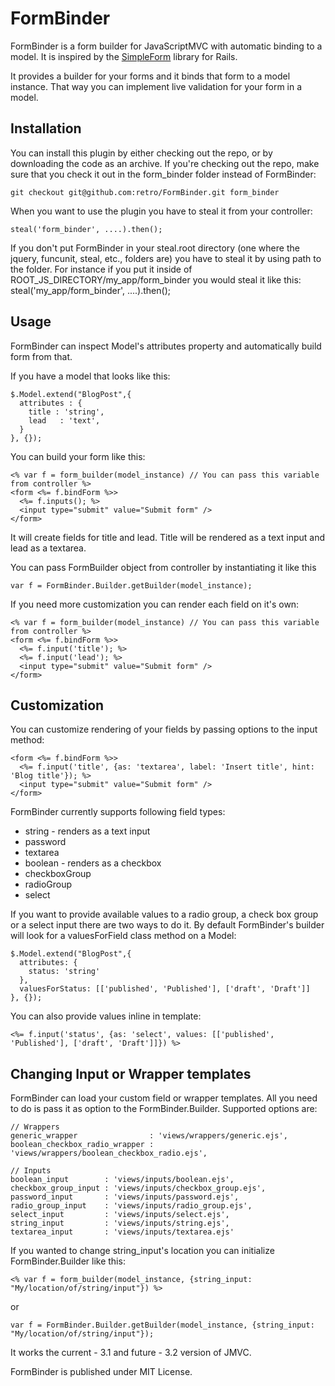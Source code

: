 # FormBinder 

FormBinder is a form builder for JavaScriptMVC with automatic binding to a model. It is inspired by the [SimpleForm](https://github.com/plataformatec/simple_form) library for Rails.

It provides a builder for your forms and it binds that form to a model instance. That way you can implement live validation for your form in a model.

## Installation

You can install this plugin by either checking out the repo, or by downloading the code as an archive. If you're checking out the repo, make sure that you check it out in the form_binder folder instead of FormBinder:

    git checkout git@github.com:retro/FormBinder.git form_binder
    
When you want to use the plugin you have to steal it from your controller: 

    steal('form_binder', ....).then();
    
If you don't put FormBinder in your steal.root directory (one where the jquery, funcunit, steal, etc., folders are) you have to steal it by using path to the folder. For instance if you put it inside of ROOT\_JS\_DIRECTORY/my\_app/form\_binder you would steal it like this: 
    steal('my_app/form_binder', ....).then();

## Usage

FormBinder can inspect Model's attributes property and automatically build form from that.

If you have a model that looks like this:

    $.Model.extend("BlogPost",{
      attributes : { 
        title : 'string',
        lead   : 'text',
      }
    }, {});

You can build your form like this:

    <% var f = form_builder(model_instance) // You can pass this variable from controller %>
    <form <%= f.bindForm %>>
      <%= f.inputs(); %>
      <input type="submit" value="Submit form" />
    </form>

It will create fields for title and lead. Title will be rendered as a text input and lead as a textarea.

You can pass FormBuilder object from controller by instantiating it like this

    var f = FormBinder.Builder.getBuilder(model_instance);

If you need more customization you can render each field on it's own:

    <% var f = form_builder(model_instance) // You can pass this variable from controller %>
    <form <%= f.bindForm %>>
      <%= f.input('title'); %>
      <%= f.input('lead'); %>
      <input type="submit" value="Submit form" />
    </form>

## Customization

You can customize rendering of your fields by passing options to the input method:

    <form <%= f.bindForm %>>
      <%= f.input('title', {as: 'textarea', label: 'Insert title', hint: 'Blog title'}); %>
      <input type="submit" value="Submit form" />
    </form>

FormBinder currently supports following field types:

* string - renders as a text input
* password
* textarea
* boolean - renders as a checkbox
* checkboxGroup
* radioGroup
* select

If you want to provide available values to a radio group, a check box group or a select input there are two ways to do it. By default FormBinder's builder will look for a valuesForField class method on a Model:

    $.Model.extend("BlogPost",{
      attributes: {
        status: 'string'
      },
      valuesForStatus: [['published', 'Published'], ['draft', 'Draft']]
    }, {});

You can also provide values inline in template:
    
    <%= f.input('status', {as: 'select', values: [['published', 'Published'], ['draft', 'Draft']]}) %>
    
## Changing Input or Wrapper templates

FormBinder can load your custom field or wrapper templates. All you need to do is pass it as option to the FormBinder.Builder. Supported options are: 

    // Wrappers
    generic_wrapper                : 'views/wrappers/generic.ejs',
    boolean_checkbox_radio_wrapper : 'views/wrappers/boolean_checkbox_radio.ejs',

    // Inputs
    boolean_input        : 'views/inputs/boolean.ejs',
    checkbox_group_input : 'views/inputs/checkbox_group.ejs',
    password_input       : 'views/inputs/password.ejs',
    radio_group_input    : 'views/inputs/radio_group.ejs',
    select_input         : 'views/inputs/select.ejs',
    string_input         : 'views/inputs/string.ejs',
    textarea_input       : 'views/inputs/textarea.ejs'
    
If you wanted to change string_input's location you can initialize FormBinder.Builder like this: 

    <% var f = form_builder(model_instance, {string_input: "My/location/of/string/input"}) %>

or

    var f = FormBinder.Builder.getBuilder(model_instance, {string_input: "My/location/of/string/input"});


It works the current - 3.1 and future - 3.2 version of JMVC.

FormBinder is published under MIT License.